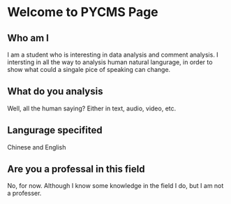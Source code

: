 # Welcome to PYCMS Page
## Who am I
I am a student who is interesting in data analysis and comment analysis. I intersting in all the way to analysis human natural langurage, in order to show what could a singale pice
of speaking can change.
## What do you analysis
Well, all the human saying? Either in text, audio, video, etc.
## Langurage specifited
Chinese and English
## Are you a professal in this field
No, for now. Although I know some knowledge in the field I do, but I am not a professer.



<!---
pycms-nube/pycms-nube is a ✨ special ✨ repository because its `README.md` (this file) appears on your GitHub profile.
You can click the Preview link to take a look at your changes.
--->
